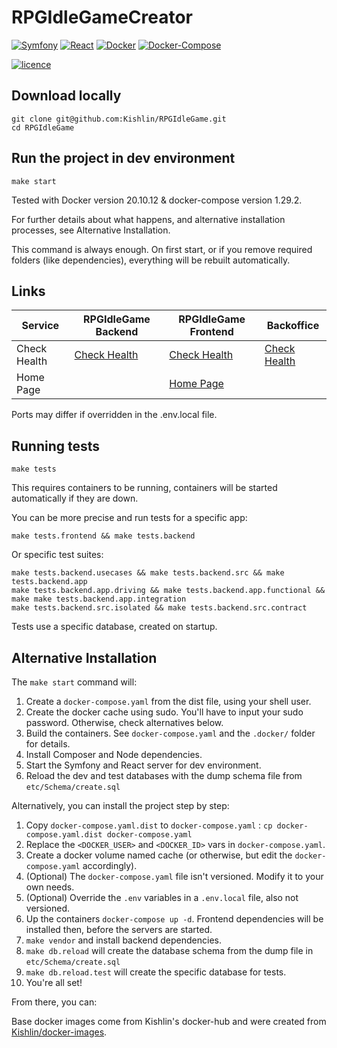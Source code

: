 # RPGIdleGameCreator

[![Symfony](https://img.shields.io/badge/Symfony-v6.0-blue.svg)](https://Symfony.com/)
[![React](https://img.shields.io/badge/React-v17.0-orange.svg)](https://symfony.com/)
[![Docker](https://img.shields.io/badge/Docker-v20.10-yellowgreen.svg)](https://Symfony.com/) 
[![Docker-Compose](https://img.shields.io/badge/DockerCompose-v1.29-blueviolet.svg)](https://symfony.com/)

[![licence](https://img.shields.io/badge/licence-MIT-green.svg)](https://github.com/Kishlin/RPGIdleGame/blob/master/LICENSE.md)

## Download locally

```shell
git clone git@github.com:Kishlin/RPGIdleGame.git
cd RPGIdleGame
```

## Run the project in dev environment

```shell
make start
```

Tested with Docker version 20.10.12 & docker-compose version 1.29.2.

For further details about what happens, and alternative installation processes, see Alternative Installation.

This command is always enough. 
On first start, or if you remove required folders (like dependencies), everything will be rebuilt automatically.

## Links

| Service      | RPGIdleGame Backend                                           | RPGIdleGame Frontend                                          | Backoffice                                                    |
|--------------|---------------------------------------------------------------|---------------------------------------------------------------|---------------------------------------------------------------|
| Check Health | [Check Health](http://localhost:8030/monitoring/check-health) | [Check Health](http://localhost:3000/monitoring/check-health) | [Check Health](http://localhost:8040/monitoring/check-health) |
| Home Page    |                                                               | [Home Page](http://localhost:3000/)                           |                                                               |

Ports may differ if overridden in the .env.local file.

## Running tests

```shell
make tests
```
This requires containers to be running, containers will be started automatically if they are down.

You can be more precise and run tests for a specific app:
```shell
make tests.frontend && make tests.backend
```
Or specific test suites:
```shell
make tests.backend.usecases && make tests.backend.src && make tests.backend.app
make tests.backend.app.driving && make tests.backend.app.functional && make make tests.backend.app.integration 
make tests.backend.src.isolated && make tests.backend.src.contract
```

Tests use a specific database, created on startup.


## Alternative Installation

The `make start` command will:
1. Create a `docker-compose.yaml` from the dist file, using your shell user.
2. Create the docker cache using sudo. You'll have to input your sudo password. Otherwise, check alternatives below.
3. Build the containers. See `docker-compose.yaml` and the `.docker/` folder for details.
4. Install Composer and Node dependencies.
5. Start the Symfony and React server for dev environment.
6. Reload the dev and test databases with the dump schema file from `etc/Schema/create.sql`

Alternatively, you can install the project step by step:
1. Copy `docker-compose.yaml.dist` to `docker-compose.yaml` : `cp docker-compose.yaml.dist docker-compose.yaml`
2. Replace the `<DOCKER_USER>` and `<DOCKER_ID>` vars in `docker-compose.yaml`.
3. Create a docker volume named cache (or otherwise, but edit the `docker-compose.yaml` accordingly).
4. (Optional) The `docker-compose.yaml` file isn't versioned. Modify it to your own needs.
5. (Optional) Override the `.env` variables in a `.env.local` file, also not versioned.
6. Up the containers `docker-compose up -d`. Frontend dependencies will be installed then, before the servers are started.
7. `make vendor` and install backend dependencies.
8. `make db.reload` will create the database schema from the dump file in `etc/Schema/create.sql`
9. `make db.reload.test` will create the specific database for tests.
10. You're all set! 

From there, you can:

Base docker images come from Kishlin's docker-hub and were created from [Kishlin/docker-images](https://github.com/Kishlin/docker-images).
